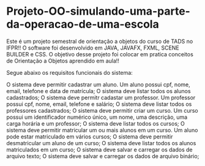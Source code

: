 # Projeto-OO-simulando-uma-parte-da-operacao-de-uma-escola
Este é um projeto semestral de orientação a objetos do curso de TADS no IFPR!!
O software foi desenvolvido em JAVA, JAVAFX, FXML, SCENE BUILDER e CSS.
O objetivo desse projeto foi colocar em pratica conceitos de Orientação a Objetos aprendido em aula!!

Segue abaixo os requisitos funcionais do sistema:

O sistema deve permitir cadastrar um aluno. Um aluno possui cpf, nome, email, telefone e data de matrícula;
O sistema deve listar todos os alunos cadastrados;
O sistema deve permitr cadastar um professor. Um professor possui cpf, nome, email, telefone e salário;
O sistema deve listar todos os professores cadastrados;
O sistema deve permitir criar um curso. Um curso possui um identificador numérico único, um nome, uma descrição, uma carga horária e um professor;
O sistema deve listar todos os cursos;
O sistema deve permitir matricular um ou mais alunos em um curso. Um aluno pode estar matriculado em vários cursos;
O sistema deve permitir desmatricular um aluno de um curso;
O sistema deve listar todos os alunos matriculados em um curso;
O sistema deve salvar e carregar os dados de arquivo texto;
O sistema deve salvar e carregar os dados de arquivo binário;
